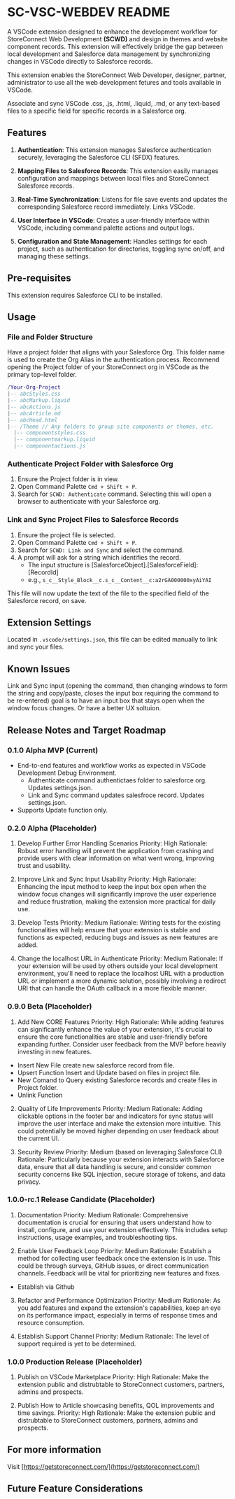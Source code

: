 # SC-VSC-WEBDEV README

A VSCode extension designed to enhance the development workflow for StoreConnect Web Development **(SCWD)** and design in themes and website component records. This extension will effectively bridge the gap between local development and Salesforce data management by synchronizing changes in VSCode directly to Salesforce records.

This extension enables the StoreConnect Web Developer, designer, partner, administrator to use all the web development fetures and tools available in VSCode.

Associate and sync VSCode .css, .js, .html, .liquid, .md, or any text-based files to a specific field for specific records in a Salesforce org.

## Features

1. **Authentication**: This extension manages Salesforce authentication securely, leveraging the Salesforce CLI (SFDX) features.

2. **Mapping Files to Salesforce Records**: This extension easily manages configuration and mappings between local files and StoreConnect Salesforce records.

3. **Real-Time Synchronization**: Listens for file save events and updates the corresponding Salesforce record immediately. Links VSCode.

4. **User Interface in VSCode**: Creates a user-friendly interface within VSCode, including command palette actions and output logs.

5. **Configuration and State Management**: Handles settings for each project, such as authentication for directories, toggling sync on/off, and managing these settings.

## Pre-requisites

This extension requires Salesforce CLI to be installed.

## Usage

### File and Folder Structure

Have a project folder that aligns with your Salesforce Org. This folder name is used to create the Org Alias in the authentication process. Recommend opening the Project folder of your StoreConnect org in VSCode as the primary top-level folder.

```lua
/Your-Org-Project
|-- abcStyles.css
|-- abcMarkup.liquid
|-- abcActions.js
|-- abcArticle.md
|-- abcHead.html
|-- /Theme // Any folders to group site components or themes, etc.
  |-- componentstyles.css
  |-- componentmarkup.liquid
  |-- componentactions.js` 
```

### Authenticate Project Folder with Salesforce Org

1. Ensure the Project folder is in view.
2. Open Command Palette `Cmd + Shift + P`.
3. Search for `SCWD: Authenticate` command. Selecting this will open a browser to authenticate with your Salesforce org.

### Link and Sync Project Files to Salesforce Records

1. Ensure the project file is selected.
2. Open Command Palette `Cmd + Shift + P`.
3. Search for `SCWD: Link and Sync` and select the command.
4. A prompt will ask for a string which identifies the record.
    - The input structure is [SalesforceObject].[SalesforceField]:[RecordId]
    - e.g., `s_c__Style_Block__c.s_c__Content__c:a2rGA000000xyAiYAI`

This file will now update the text of the file to the specified field of the Salesforce record, on save.

## Extension Settings

Located in `.vscode/settings.json`, this file can be edited manually to link and sync your files.

## Known Issues

 Link and Sync input (opening the command, then changing windows to form the string and copy/paste, closes the input box requiring the command to be re-entered) goal is to have an input box that stays open when the window focus changes. Or have a better UX soltuion.

## Release Notes and Target Roadmap

### 0.1.0 Alpha MVP (Current)

- End-to-end features and workflow works as expected in VSCode Development Debug Environment.
  - Authenticate command authentictaes folder to salesforce org. Updates settings.json.
  - Link and Sync command updates salesfroce record. Updates settings.json.
- Supports Update function only.

### 0.2.0 Alpha (Placeholder)

1. Develop Further Error Handling Scenarios
Priority: High
Rationale: Robust error handling will prevent the application from crashing and provide users with clear information on what went wrong, improving trust and usability.

2. Improve Link and Sync Input Usability
Priority: High
Rationale: Enhancing the input method to keep the input box open when the window focus changes will significantly improve the user experience and reduce frustration, making the extension more practical for daily use.

3. Develop Tests
Priority: Medium
Rationale: Writing tests for the existing functionalities will help ensure that your extension is stable and functions as expected, reducing bugs and issues as new features are added.

4. Change the localhost URL in Authenticate
Priority: Medium
Rationale: If your extension will be used by others outside your local development environment, you'll need to replace the localhost URL with a production URL or implement a more dynamic solution, possibly involving a redirect URI that can handle the OAuth callback in a more flexible manner.

### 0.9.0 Beta (Placeholder)

1. Add New CORE Features
Priority: High
Rationale: While adding features can significantly enhance the value of your extension, it's crucial to ensure the core functionalities are stable and user-friendly before expanding further. Consider user feedback from the MVP before heavily investing in new features.

- Insert New File create new salesforce record from file.
- Upsert Function Insert and Update based on files in project file.
- New Comand to Query existing Salesforce records and create files in Project folder.
- Unlink Function

2. Quality of Life Improvements
Priority: Medium
Rationale: Adding clickable options in the footer bar and indicators for sync status will improve the user interface and make the extension more intuitive. This could potentially be moved higher depending on user feedback about the current UI.

3. Security Review
Priority: Medium (based on leveraging Salesforce CLI)
Rationale: Particularly because your extension interacts with Salesforce data, ensure that all data handling is secure, and consider common security concerns like SQL injection, secure storage of tokens, and data privacy.

### 1.0.0-rc.1 Release Candidate (Placeholder)

1. Documentation
Priority: Medium
Rationale: Comprehensive documentation is crucial for ensuring that users understand how to install, configure, and use your extension effectively. This includes setup instructions, usage examples, and troubleshooting tips.

2. Enable User Feedback Loop
Priority: Medium
Rationale: Establish a method for collecting user feedback once the extension is in use. This could be through surveys, GitHub issues, or direct communication channels. Feedback will be vital for prioritizing new features and fixes.

- Establish via Github

3. Refactor and Performance Optimization
Priority: Medium
Rationale: As you add features and expand the extension's capabilities, keep an eye on its performance impact, especially in terms of response times and resource consumption.

4. Establish Support Channel
Priority: Medium
Rationale: The level of support required is yet to be determined.

### 1.0.0 Production Release (Placeholder)

1. Publish on VSCode Marketplace
Priority: High
Rationale: Make the extension public and distrubtable to StoreConnect customers, partners, admins and prospects.  

2. Publish How to Article showcasing benefits, QOL improvements and time savings.
Priority: High
Rationale: Make the extension public and distrubtable to StoreConnect customers, partners, admins and prospects.  

## For more information

Visit [https://getstoreconnect.com/](https://getstoreconnect.com/)

## Future Feature Considerations
